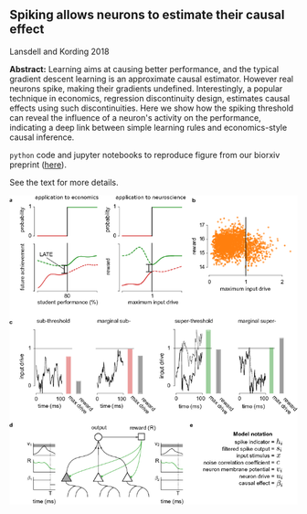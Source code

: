 ## Spiking allows neurons to estimate their causal effect

Lansdell and Kording 2018

**Abstract:** Learning aims at causing better performance, and the typical gradient descent learning is an approximate causal estimator. However real neurons spike, making their gradients undefined. Interestingly, a popular technique in economics, regression discontinuity design, estimates causal effects using such discontinuities. Here we show how the spiking threshold can reveal the influence of a neuron's activity on the performance, indicating a deep link between simple learning rules and economics-style causal inference.

`python` code and jupyter notebooks to reproduce figure from our biorxiv preprint ([here](https://www.biorxiv.org/content/early/2018/01/24/253351.article-info)).

See the text for more details.

![alt text](fig1.png "Figure 1")
